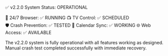 ✅ v2.2.0 System Status: OPERATIONAL

🔄 24/7 Browser: ✅ RUNNING
📺 TV Control: ✅ SCHEDULED  
🛡️ Crash Prevention: ✅ TESTED
📅 Calendar Sync: ✅ WORKING
🌐 Web Access: ✅ AVAILABLE

The v2.2.0 system is fully operational with all features working as designed.
Manual crash test completed successfully with immediate recovery.
